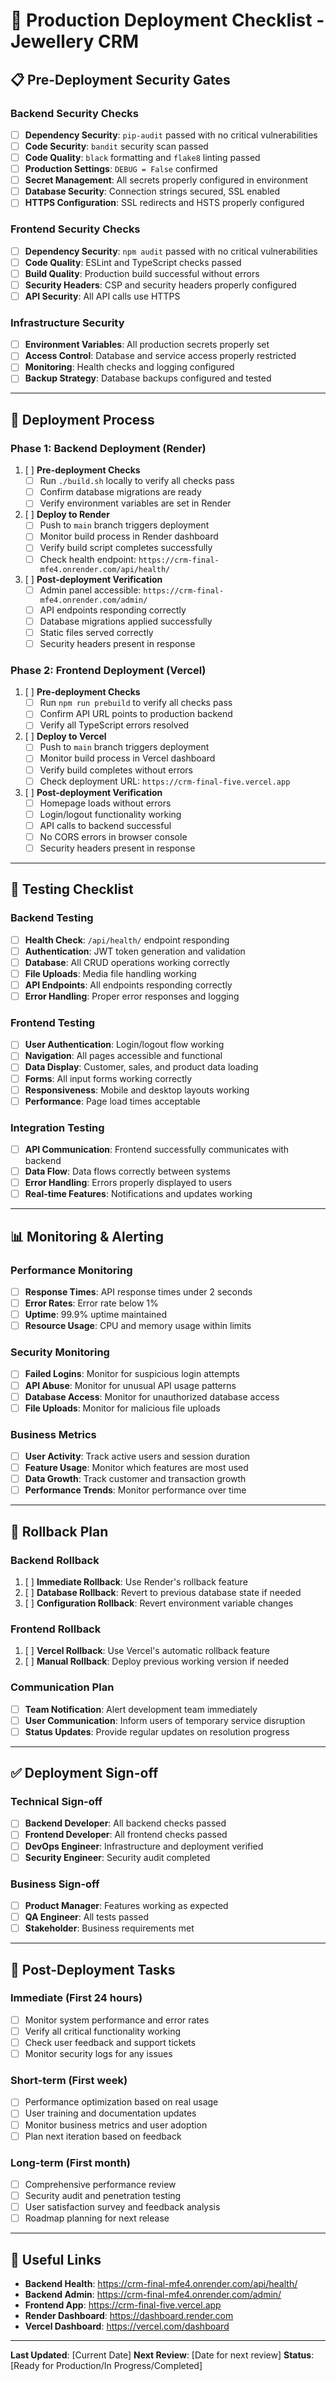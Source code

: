 # 🚀 Production Deployment Checklist - Jewellery CRM

## 📋 **Pre-Deployment Security Gates**

### **Backend Security Checks**
- [ ] **Dependency Security**: `pip-audit` passed with no critical vulnerabilities
- [ ] **Code Security**: `bandit` security scan passed
- [ ] **Code Quality**: `black` formatting and `flake8` linting passed
- [ ] **Production Settings**: `DEBUG = False` confirmed
- [ ] **Secret Management**: All secrets properly configured in environment
- [ ] **Database Security**: Connection strings secured, SSL enabled
- [ ] **HTTPS Configuration**: SSL redirects and HSTS properly configured

### **Frontend Security Checks**
- [ ] **Dependency Security**: `npm audit` passed with no critical vulnerabilities
- [ ] **Code Quality**: ESLint and TypeScript checks passed
- [ ] **Build Quality**: Production build successful without errors
- [ ] **Security Headers**: CSP and security headers properly configured
- [ ] **API Security**: All API calls use HTTPS

### **Infrastructure Security**
- [ ] **Environment Variables**: All production secrets properly set
- [ ] **Access Control**: Database and service access properly restricted
- [ ] **Monitoring**: Health checks and logging configured
- [ ] **Backup Strategy**: Database backups configured and tested

---

## 🔧 **Deployment Process**

### **Phase 1: Backend Deployment (Render)**
1. [ ] **Pre-deployment Checks**
   - [ ] Run `./build.sh` locally to verify all checks pass
   - [ ] Confirm database migrations are ready
   - [ ] Verify environment variables are set in Render

2. [ ] **Deploy to Render**
   - [ ] Push to `main` branch triggers deployment
   - [ ] Monitor build process in Render dashboard
   - [ ] Verify build script completes successfully
   - [ ] Check health endpoint: `https://crm-final-mfe4.onrender.com/api/health/`

3. [ ] **Post-deployment Verification**
   - [ ] Admin panel accessible: `https://crm-final-mfe4.onrender.com/admin/`
   - [ ] API endpoints responding correctly
   - [ ] Database migrations applied successfully
   - [ ] Static files served correctly
   - [ ] Security headers present in response

### **Phase 2: Frontend Deployment (Vercel)**
1. [ ] **Pre-deployment Checks**
   - [ ] Run `npm run prebuild` to verify all checks pass
   - [ ] Confirm API URL points to production backend
   - [ ] Verify all TypeScript errors resolved

2. [ ] **Deploy to Vercel**
   - [ ] Push to `main` branch triggers deployment
   - [ ] Monitor build process in Vercel dashboard
   - [ ] Verify build completes without errors
   - [ ] Check deployment URL: `https://crm-final-five.vercel.app`

3. [ ] **Post-deployment Verification**
   - [ ] Homepage loads without errors
   - [ ] Login/logout functionality working
   - [ ] API calls to backend successful
   - [ ] No CORS errors in browser console
   - [ ] Security headers present in response

---

## 🧪 **Testing Checklist**

### **Backend Testing**
- [ ] **Health Check**: `/api/health/` endpoint responding
- [ ] **Authentication**: JWT token generation and validation
- [ ] **Database**: All CRUD operations working correctly
- [ ] **File Uploads**: Media file handling working
- [ ] **API Endpoints**: All endpoints responding correctly
- [ ] **Error Handling**: Proper error responses and logging

### **Frontend Testing**
- [ ] **User Authentication**: Login/logout flow working
- [ ] **Navigation**: All pages accessible and functional
- [ ] **Data Display**: Customer, sales, and product data loading
- [ ] **Forms**: All input forms working correctly
- [ ] **Responsiveness**: Mobile and desktop layouts working
- [ ] **Performance**: Page load times acceptable

### **Integration Testing**
- [ ] **API Communication**: Frontend successfully communicates with backend
- [ ] **Data Flow**: Data flows correctly between systems
- [ ] **Error Handling**: Errors properly displayed to users
- [ ] **Real-time Features**: Notifications and updates working

---

## 📊 **Monitoring & Alerting**

### **Performance Monitoring**
- [ ] **Response Times**: API response times under 2 seconds
- [ ] **Error Rates**: Error rate below 1%
- [ ] **Uptime**: 99.9% uptime maintained
- [ ] **Resource Usage**: CPU and memory usage within limits

### **Security Monitoring**
- [ ] **Failed Logins**: Monitor for suspicious login attempts
- [ ] **API Abuse**: Monitor for unusual API usage patterns
- [ ] **Database Access**: Monitor for unauthorized database access
- [ ] **File Uploads**: Monitor for malicious file uploads

### **Business Metrics**
- [ ] **User Activity**: Track active users and session duration
- [ ] **Feature Usage**: Monitor which features are most used
- [ ] **Data Growth**: Track customer and transaction growth
- [ ] **Performance Trends**: Monitor performance over time

---

## 🚨 **Rollback Plan**

### **Backend Rollback**
1. [ ] **Immediate Rollback**: Use Render's rollback feature
2. [ ] **Database Rollback**: Revert to previous database state if needed
3. [ ] **Configuration Rollback**: Revert environment variable changes

### **Frontend Rollback**
1. [ ] **Vercel Rollback**: Use Vercel's automatic rollback feature
2. [ ] **Manual Rollback**: Deploy previous working version if needed

### **Communication Plan**
- [ ] **Team Notification**: Alert development team immediately
- [ ] **User Communication**: Inform users of temporary service disruption
- [ ] **Status Updates**: Provide regular updates on resolution progress

---

## ✅ **Deployment Sign-off**

### **Technical Sign-off**
- [ ] **Backend Developer**: All backend checks passed
- [ ] **Frontend Developer**: All frontend checks passed
- [ ] **DevOps Engineer**: Infrastructure and deployment verified
- [ ] **Security Engineer**: Security audit completed

### **Business Sign-off**
- [ ] **Product Manager**: Features working as expected
- [ ] **QA Engineer**: All tests passed
- [ ] **Stakeholder**: Business requirements met

---

## 📝 **Post-Deployment Tasks**

### **Immediate (First 24 hours)**
- [ ] Monitor system performance and error rates
- [ ] Verify all critical functionality working
- [ ] Check user feedback and support tickets
- [ ] Monitor security logs for any issues

### **Short-term (First week)**
- [ ] Performance optimization based on real usage
- [ ] User training and documentation updates
- [ ] Monitor business metrics and user adoption
- [ ] Plan next iteration based on feedback

### **Long-term (First month)**
- [ ] Comprehensive performance review
- [ ] Security audit and penetration testing
- [ ] User satisfaction survey and feedback analysis
- [ ] Roadmap planning for next release

---

## 🔗 **Useful Links**

- **Backend Health**: https://crm-final-mfe4.onrender.com/api/health/
- **Backend Admin**: https://crm-final-mfe4.onrender.com/admin/
- **Frontend App**: https://crm-final-five.vercel.app
- **Render Dashboard**: https://dashboard.render.com
- **Vercel Dashboard**: https://vercel.com/dashboard

---

**Last Updated**: [Current Date]
**Next Review**: [Date for next review]
**Status**: [Ready for Production/In Progress/Completed]
